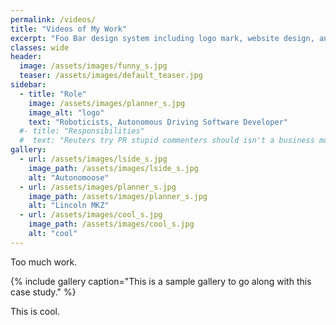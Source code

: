 ```yaml
---
permalink: /videos/
title: "Videos of My Work"
excerpt: "Foo Bar design system including logo mark, website design, and branding applications."
classes: wide
header:
  image: /assets/images/funny_s.jpg
  teaser: /assets/images/default_teaser.jpg
sidebar:
  - title: "Role"
    image: /assets/images/planner_s.jpg
    image_alt: "logo"
    text: "Roboticists, Autonomous Driving Software Developer"
  #- title: "Responsibilities"
  #  text: "Reuters try PR stupid commenters should isn't a business model"
gallery:
  - url: /assets/images/lside_s.jpg
    image_path: /assets/images/lside_s.jpg
    alt: "Autonomoose"
  - url: /assets/images/planner_s.jpg
    image_path: /assets/images/planner_s.jpg
    alt: "Lincoln MKZ"
  - url: /assets/images/cool_s.jpg
    image_path: /assets/images/cool_s.jpg
    alt: "cool"
---
```


Too much work.

{% include gallery caption="This is a sample gallery to go along with this case study." %}

This is cool.
